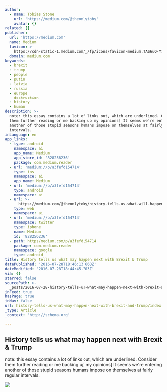 ```yaml
---
author:
  - name: Tobias Stone
    url: 'https://medium.com/@theonlytoby'
    avatar: {}
related: []
publisher:
  url: 'https://medium.com'
  name: Medium
  favicon: >-
    https://cdn-static-1.medium.com/_/fp/icons/favicon-medium.TAS6uQ-Y7kcKgi0xjcYHXw.ico
  domain: medium.com
keywords:
  - brexit
  - trump
  - people
  - putin
  - latvia
  - russia
  - europe
  - destruction
  - history
  - human
description: >-
  note: this essay contains a lot of links out, which are underlined. Consider
  them further reading or me backing up my opinions] It seems we're entering
  another of those stupid seasons humans impose on themselves at fairly regular
  intervals.
inLanguage: en
app_links:
  - type: android
    namespace: ai
    app_name: Medium
    app_store_id: '828256236'
    package: com.medium.reader
  - url: 'medium://p/a3fefd154714'
    type: ios
    namespace: ai
    app_name: Medium
  - url: 'medium://p/a3fefd154714'
    type: android
    namespace: ai
  - url: >-
      https://medium.com/@theonlytoby/history-tells-us-what-will-happen-next-with-brexit-trump-a3fefd154714
    type: web
    namespace: ai
  - url: 'medium://p/a3fefd154714'
    namespace: twitter
    type: iphone
    name: Medium
    id: '828256236'
  - path: https/medium.com/p/a3fefd154714
    package: com.medium.reader
    namespace: google
    type: android
title: History tells us what may happen next with Brexit & Trump
datePublished: '2016-07-28T18:46:13.660Z'
dateModified: '2016-07-28T18:44:45.703Z'
via: {}
starred: false
sourcePath: >-
  _posts/2016-07-28-history-tells-us-what-may-happen-next-with-brexit-and-trump.md
inFeed: true
hasPage: true
inNav: false
url: history-tells-us-what-may-happen-next-with-brexit-and-trump/index.html
_type: Article
_context: 'http://schema.org'

---
```

<article style=""><h1>History tells us what may happen next with Brexit &amp; Trump</h1><p>note: this essay contains a lot of links out, which are underlined. Consider them further reading or me backing up my opinions] It seems we're entering another of those stupid seasons humans impose on themselves at fairly regular intervals.</p><img src="https://cdn-images-1.medium.com/max/800/1*xsGEEfZxu6YbmHrPFd3gTg.jpeg" /></article>